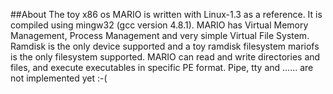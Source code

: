 ##About
The toy x86 os MARIO is written with Linux-1.3 as a reference. It is compiled using mingw32 (gcc version 4.8.1). MARIO has Virtual Memory Management, Process Management and very simple Virtual File System. Ramdisk is the only device supported and a toy ramdisk filesystem mariofs is the only filesystem supported. MARIO can read and write directories and files, and execute executables in specific PE format. Pipe, tty and ...... are not implemented yet :-(
